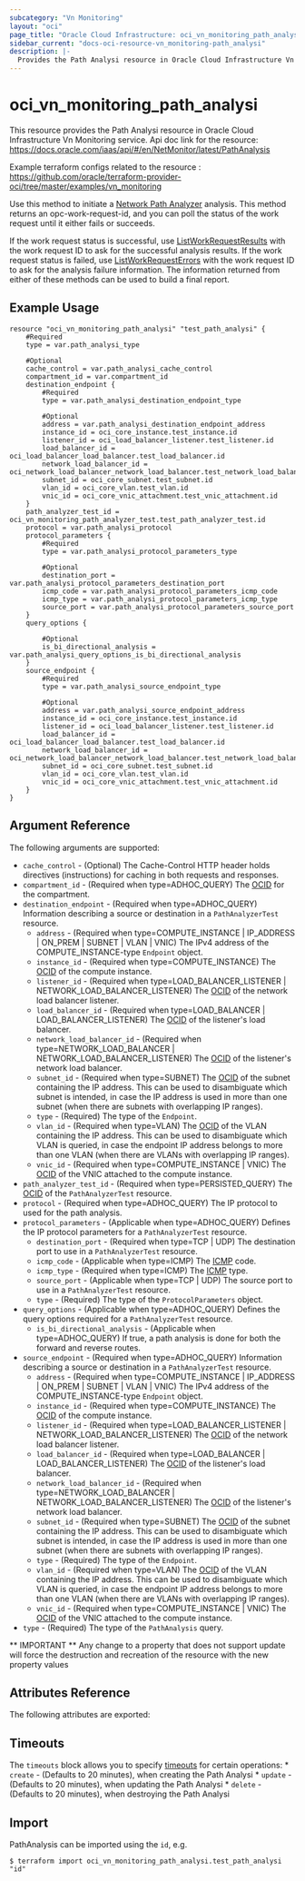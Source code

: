 ```yaml
---
subcategory: "Vn Monitoring"
layout: "oci"
page_title: "Oracle Cloud Infrastructure: oci_vn_monitoring_path_analysi"
sidebar_current: "docs-oci-resource-vn_monitoring-path_analysi"
description: |-
  Provides the Path Analysi resource in Oracle Cloud Infrastructure Vn Monitoring service
---
```


# oci_vn_monitoring_path_analysi
This resource provides the Path Analysi resource in Oracle Cloud Infrastructure Vn Monitoring service.
Api doc link for the resource: https://docs.oracle.com/iaas/api/#/en/NetMonitor/latest/PathAnalysis

Example terraform configs related to the resource : https://github.com/oracle/terraform-provider-oci/tree/master/examples/vn_monitoring

Use this method to initiate a [Network Path Analyzer](https://docs.cloud.oracle.com/iaas/Content/Network/Concepts/path_analyzer.htm) analysis. This method returns
an opc-work-request-id, and you can poll the status of the work request until it either fails or succeeds.

If the work request status is successful, use [ListWorkRequestResults](https://docs.cloud.oracle.com/iaas/api/#/en/VnConfigAdvisor/latest/WorkRequestResult/ListWorkRequestResults)
with the work request ID to ask for the successful analysis results. If the work request status is failed, use
[ListWorkRequestErrors](https://docs.cloud.oracle.com/iaas/api/#/en/VnConfigAdvisor/latest/WorkRequestError/ListWorkRequestErrors)
with the work request ID to ask for the analysis failure information. The information 
returned from either of these methods can be used to build a final report. 


## Example Usage

```hcl
resource "oci_vn_monitoring_path_analysi" "test_path_analysi" {
	#Required
	type = var.path_analysi_type

	#Optional
	cache_control = var.path_analysi_cache_control
	compartment_id = var.compartment_id
	destination_endpoint {
		#Required
		type = var.path_analysi_destination_endpoint_type

		#Optional
		address = var.path_analysi_destination_endpoint_address
		instance_id = oci_core_instance.test_instance.id
		listener_id = oci_load_balancer_listener.test_listener.id
		load_balancer_id = oci_load_balancer_load_balancer.test_load_balancer.id
		network_load_balancer_id = oci_network_load_balancer_network_load_balancer.test_network_load_balancer.id
		subnet_id = oci_core_subnet.test_subnet.id
		vlan_id = oci_core_vlan.test_vlan.id
		vnic_id = oci_core_vnic_attachment.test_vnic_attachment.id
	}
	path_analyzer_test_id = oci_vn_monitoring_path_analyzer_test.test_path_analyzer_test.id
	protocol = var.path_analysi_protocol
	protocol_parameters {
		#Required
		type = var.path_analysi_protocol_parameters_type

		#Optional
		destination_port = var.path_analysi_protocol_parameters_destination_port
		icmp_code = var.path_analysi_protocol_parameters_icmp_code
		icmp_type = var.path_analysi_protocol_parameters_icmp_type
		source_port = var.path_analysi_protocol_parameters_source_port
	}
	query_options {

		#Optional
		is_bi_directional_analysis = var.path_analysi_query_options_is_bi_directional_analysis
	}
	source_endpoint {
		#Required
		type = var.path_analysi_source_endpoint_type

		#Optional
		address = var.path_analysi_source_endpoint_address
		instance_id = oci_core_instance.test_instance.id
		listener_id = oci_load_balancer_listener.test_listener.id
		load_balancer_id = oci_load_balancer_load_balancer.test_load_balancer.id
		network_load_balancer_id = oci_network_load_balancer_network_load_balancer.test_network_load_balancer.id
		subnet_id = oci_core_subnet.test_subnet.id
		vlan_id = oci_core_vlan.test_vlan.id
		vnic_id = oci_core_vnic_attachment.test_vnic_attachment.id
	}
}
```

## Argument Reference

The following arguments are supported:

* `cache_control` - (Optional) The Cache-Control HTTP header holds directives (instructions) for caching in both requests and responses. 
* `compartment_id` - (Required when type=ADHOC_QUERY) The [OCID](https://docs.cloud.oracle.com/iaas/Content/General/Concepts/identifiers.htm) for the compartment.
* `destination_endpoint` - (Required when type=ADHOC_QUERY) Information describing a source or destination in a `PathAnalyzerTest` resource. 
	* `address` - (Required when type=COMPUTE_INSTANCE | IP_ADDRESS | ON_PREM | SUBNET | VLAN | VNIC) The IPv4 address of the COMPUTE_INSTANCE-type `Endpoint` object. 
	* `instance_id` - (Required when type=COMPUTE_INSTANCE) The [OCID](https://docs.cloud.oracle.com/iaas/Content/General/Concepts/identifiers.htm) of the compute instance. 
	* `listener_id` - (Required when type=LOAD_BALANCER_LISTENER | NETWORK_LOAD_BALANCER_LISTENER) The [OCID](https://docs.cloud.oracle.com/iaas/Content/General/Concepts/identifiers.htm) of the network load balancer listener. 
	* `load_balancer_id` - (Required when type=LOAD_BALANCER | LOAD_BALANCER_LISTENER) The [OCID](https://docs.cloud.oracle.com/iaas/Content/General/Concepts/identifiers.htm) of the listener's load balancer. 
	* `network_load_balancer_id` - (Required when type=NETWORK_LOAD_BALANCER | NETWORK_LOAD_BALANCER_LISTENER) The [OCID](https://docs.cloud.oracle.com/iaas/Content/General/Concepts/identifiers.htm) of the listener's network load balancer. 
	* `subnet_id` - (Required when type=SUBNET) The [OCID](https://docs.cloud.oracle.com/iaas/Content/General/Concepts/identifiers.htm) of the subnet containing the IP address. This can be used to disambiguate which subnet is intended, in case the IP address is used in more than one subnet (when there are subnets with overlapping IP ranges). 
	* `type` - (Required) The type of the `Endpoint`.
	* `vlan_id` - (Required when type=VLAN) The [OCID](https://docs.cloud.oracle.com/iaas/Content/General/Concepts/identifiers.htm) of the VLAN containing the IP address. This can be used to disambiguate which VLAN is queried, in case the endpoint IP address belongs to more than one VLAN (when there are VLANs with overlapping IP ranges). 
	* `vnic_id` - (Required when type=COMPUTE_INSTANCE | VNIC) The [OCID](https://docs.cloud.oracle.com/iaas/Content/General/Concepts/identifiers.htm) of the VNIC attached to the compute instance. 
* `path_analyzer_test_id` - (Required when type=PERSISTED_QUERY) The [OCID](https://docs.cloud.oracle.com/iaas/Content/General/Concepts/identifiers.htm) of the `PathAnalyzerTest` resource. 
* `protocol` - (Required when type=ADHOC_QUERY) The IP protocol to used for the path analysis.
* `protocol_parameters` - (Applicable when type=ADHOC_QUERY) Defines the IP protocol parameters for a `PathAnalyzerTest` resource.
	* `destination_port` - (Required when type=TCP | UDP) The destination port to use in a `PathAnalyzerTest` resource.
	* `icmp_code` - (Applicable when type=ICMP) The [ICMP](https://www.iana.org/assignments/icmp-parameters/icmp-parameters.xhtml) code.
	* `icmp_type` - (Required when type=ICMP) The [ICMP](https://www.iana.org/assignments/icmp-parameters/icmp-parameters.xhtml) type.
	* `source_port` - (Applicable when type=TCP | UDP) The source port to use in a `PathAnalyzerTest` resource.
	* `type` - (Required) The type of the `ProtocolParameters` object.
* `query_options` - (Applicable when type=ADHOC_QUERY) Defines the query options required for a `PathAnalyzerTest` resource.
	* `is_bi_directional_analysis` - (Applicable when type=ADHOC_QUERY) If true, a path analysis is done for both the forward and reverse routes.
* `source_endpoint` - (Required when type=ADHOC_QUERY) Information describing a source or destination in a `PathAnalyzerTest` resource. 
	* `address` - (Required when type=COMPUTE_INSTANCE | IP_ADDRESS | ON_PREM | SUBNET | VLAN | VNIC) The IPv4 address of the COMPUTE_INSTANCE-type `Endpoint` object. 
	* `instance_id` - (Required when type=COMPUTE_INSTANCE) The [OCID](https://docs.cloud.oracle.com/iaas/Content/General/Concepts/identifiers.htm) of the compute instance. 
	* `listener_id` - (Required when type=LOAD_BALANCER_LISTENER | NETWORK_LOAD_BALANCER_LISTENER) The [OCID](https://docs.cloud.oracle.com/iaas/Content/General/Concepts/identifiers.htm) of the network load balancer listener. 
	* `load_balancer_id` - (Required when type=LOAD_BALANCER | LOAD_BALANCER_LISTENER) The [OCID](https://docs.cloud.oracle.com/iaas/Content/General/Concepts/identifiers.htm) of the listener's load balancer. 
	* `network_load_balancer_id` - (Required when type=NETWORK_LOAD_BALANCER | NETWORK_LOAD_BALANCER_LISTENER) The [OCID](https://docs.cloud.oracle.com/iaas/Content/General/Concepts/identifiers.htm) of the listener's network load balancer. 
	* `subnet_id` - (Required when type=SUBNET) The [OCID](https://docs.cloud.oracle.com/iaas/Content/General/Concepts/identifiers.htm) of the subnet containing the IP address. This can be used to disambiguate which subnet is intended, in case the IP address is used in more than one subnet (when there are subnets with overlapping IP ranges). 
	* `type` - (Required) The type of the `Endpoint`.
	* `vlan_id` - (Required when type=VLAN) The [OCID](https://docs.cloud.oracle.com/iaas/Content/General/Concepts/identifiers.htm) of the VLAN containing the IP address. This can be used to disambiguate which VLAN is queried, in case the endpoint IP address belongs to more than one VLAN (when there are VLANs with overlapping IP ranges). 
	* `vnic_id` - (Required when type=COMPUTE_INSTANCE | VNIC) The [OCID](https://docs.cloud.oracle.com/iaas/Content/General/Concepts/identifiers.htm) of the VNIC attached to the compute instance. 
* `type` - (Required) The type of the `PathAnalysis` query.


** IMPORTANT **
Any change to a property that does not support update will force the destruction and recreation of the resource with the new property values

## Attributes Reference

The following attributes are exported:


## Timeouts

The `timeouts` block allows you to specify [timeouts](https://registry.terraform.io/providers/oracle/oci/latest/docs/guides/changing_timeouts) for certain operations:
	* `create` - (Defaults to 20 minutes), when creating the Path Analysi
	* `update` - (Defaults to 20 minutes), when updating the Path Analysi
	* `delete` - (Defaults to 20 minutes), when destroying the Path Analysi


## Import

PathAnalysis can be imported using the `id`, e.g.

```
$ terraform import oci_vn_monitoring_path_analysi.test_path_analysi "id"
```

